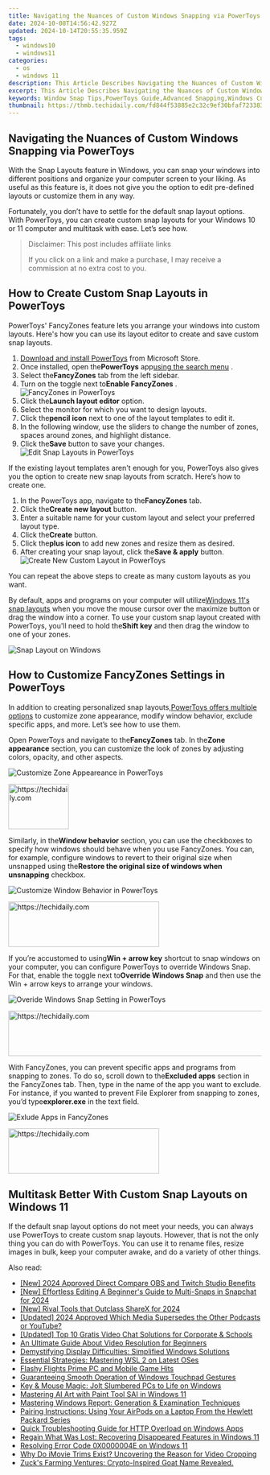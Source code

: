 ```yaml
---
title: Navigating the Nuances of Custom Windows Snapping via PowerToys
date: 2024-10-08T14:56:42.927Z
updated: 2024-10-14T20:55:35.959Z
tags:
  - windows10
  - windows11
categories:
  - os
  - windows 11
description: This Article Describes Navigating the Nuances of Custom Windows Snapping via PowerToys
excerpt: This Article Describes Navigating the Nuances of Custom Windows Snapping via PowerToys
keywords: Window Snap Tips,PowerToys Guide,Advanced Snapping,Windows Customization,Quick Window Layouts,PowerToys Utility,Dynamic Snapping Feature
thumbnail: https://thmb.techidaily.com/fd844f53885e2c32c9ef30bfaf7233832cc28d58125ca084d49daf8878117921.png
---
```


## Navigating the Nuances of Custom Windows Snapping via PowerToys

 With the Snap Layouts feature in Windows, you can snap your windows into different positions and organize your computer screen to your liking. As useful as this feature is, it does not give you the option to edit pre-defined layouts or customize them in any way.

 Fortunately, you don’t have to settle for the default snap layout options. With PowerToys, you can create custom snap layouts for your Windows 10 or 11 computer and multitask with ease. Let’s see how.

>  Disclaimer: This post includes affiliate links
>
>  If you click on a link and make a purchase, I may receive a commission at no extra cost to you.
>

## How to Create Custom Snap Layouts in PowerToys

 PowerToys' FancyZones feature lets you arrange your windows into custom layouts. Here's how you can use its layout editor to create and save custom snap layouts.

1. [Download and install PowerToys](https://apps.microsoft.com/store/detail/microsoft-powertoys/XP89DCGQ3K6VLD) from Microsoft Store.
2. Once installed, open the**PowerToys** app[using the search menu](https://www.makeuseof.com/windows-search-use-guide/) .
3. Select the**FancyZones** tab from the left sidebar.
4. Turn on the toggle next to**Enable FancyZones** .  
![FancyZones in PowerToys](https://static1.makeuseofimages.com/wordpress/wp-content/uploads/2023/01/fancyzones-in-powertoys.jpg)
5. Click the**Launch layout editor** option.
6. Select the monitor for which you want to design layouts.
7. Click the**pencil icon** next to one of the layout templates to edit it.
8. In the following window, use the sliders to change the number of zones, spaces around zones, and highlight distance.
9. Click the**Save** button to save your changes.  
![Edit Snap Layouts in PowerToys](https://static1.makeuseofimages.com/wordpress/wp-content/uploads/2023/01/edit-snap-layouts-in-powertoys.jpg)

 If the existing layout templates aren't enough for you, PowerToys also gives you the option to create new snap layouts from scratch. Here’s how to create one.

1. In the PowerToys app, navigate to the**FancyZones** tab.
2. Click the**Create new layout** button.
3. Enter a suitable name for your custom layout and select your preferred layout type.
4. Click the**Create** button.
5. Click the**plus icon** to add new zones and resize them as desired.
6. After creating your snap layout, click the**Save & apply** button.  
![Create New Custom Layout in PowerToys](https://static1.makeuseofimages.com/wordpress/wp-content/uploads/2023/01/create-new-custom-layout-in-powertoys.jpg)

 You can repeat the above steps to create as many custom layouts as you want.

 By default, apps and programs on your computer will utilize[Windows 11's snap layouts](https://www.makeuseof.com/how-to-use-snap-layouts-in-windows-11/) when you move the mouse cursor over the maximize button or drag the window into a corner. To use your custom snap layout created with PowerToys, you'll need to hold the**Shift key** and then drag the window to one of your zones.

![Snap Layout on Windows](https://static1.makeuseofimages.com/wordpress/wp-content/uploads/2023/01/snap-layout-on-windows.jpg)

## How to Customize FancyZones Settings in PowerToys

 In addition to creating personalized snap layouts,[PowerToys offers multiple options](https://www.makeuseof.com/tag/windows-10-powertoys/) to customize zone appearance, modify window behavior, exclude specific apps, and more. Let’s see how to use them.

 Open PowerToys and navigate to the**FancyZones** tab. In the**Zone appearance** section, you can customize the look of zones by adjusting colors, opacity, and other aspects.

![Customize Zone Appeareance in PowerToys](https://static1.makeuseofimages.com/wordpress/wp-content/uploads/2023/01/customize-zone-appeareance-in-powertoys.jpg)

<!-- affiliate ads begin -->
<a href="https://aligracehair.sjv.io/c/5597632/2135350/19272" target="_top" id="2135350">
  <img src="//a.impactradius-go.com/display-ad/19272-2135350" border="0" alt="https://techidaily.com" width="120" height="90"/>
</a>
<img height="0" width="0" src="https://aligracehair.sjv.io/i/5597632/2135350/19272" style="position:absolute;visibility:hidden;" border="0" />
<!-- affiliate ads end -->

 Similarly, in the**Window behavior** section, you can use the checkboxes to specify how windows should behave when you use FancyZones. You can, for example, configure windows to revert to their original size when unsnapped using the**Restore the original size of windows when unsnapping** checkbox.

![Customize Window Behavior in PowerToys](https://static1.makeuseofimages.com/wordpress/wp-content/uploads/2023/01/customize-window-behavior-in-powertoys.jpg)

<!-- affiliate ads begin -->
<a href="https://aligracehair.sjv.io/c/5597632/1997630/19272" target="_top" id="1997630">
  <img src="//a.impactradius-go.com/display-ad/19272-1997630" border="0" alt="https://techidaily.com" width="300" height="90"/>
</a>
<img height="0" width="0" src="https://aligracehair.sjv.io/i/5597632/1997630/19272" style="position:absolute;visibility:hidden;" border="0" />
<!-- affiliate ads end -->

 If you’re accustomed to using**Win + arrow key** shortcut to snap windows on your computer, you can configure PowerToys to override Windows Snap. For that, enable the toggle next to**Override Windows Snap** and then use the Win + arrow keys to arrange your windows.

![Overide Windows Snap Setting in PowerToys](https://static1.makeuseofimages.com/wordpress/wp-content/uploads/2023/01/overide-windows-snap-setting-in-powertoys.jpg)

<!-- affiliate ads begin -->
<a href="https://laganoo.pxf.io/c/5597632/1528688/16446" target="_top" id="1528688">
  <img src="//a.impactradius-go.com/display-ad/16446-1528688" border="0" alt="https://techidaily.com" width="728" height="90"/>
</a>
<img height="0" width="0" src="https://laganoo.pxf.io/i/5597632/1528688/16446" style="position:absolute;visibility:hidden;" border="0" />
<!-- affiliate ads end -->

 With FancyZones, you can prevent specific apps and programs from snapping to zones. To do so, scroll down to the**Excluded apps** section in the FancyZones tab. Then, type in the name of the app you want to exclude. For instance, if you wanted to prevent File Explorer from snapping to zones, you’d type**explorer.exe** in the text field.

![Exlude Apps in FancyZones](https://static1.makeuseofimages.com/wordpress/wp-content/uploads/2023/01/exlude-apps-in-fancyzones.jpg)

<!-- affiliate ads begin -->
<a href="https://aligracehair.sjv.io/c/5597632/1886044/19272" target="_top" id="1886044">
  <img src="//a.impactradius-go.com/display-ad/19272-1886044" border="0" alt="https://techidaily.com" width="300" height="90"/>
</a>
<img height="0" width="0" src="https://aligracehair.sjv.io/i/5597632/1886044/19272" style="position:absolute;visibility:hidden;" border="0" />
<!-- affiliate ads end -->

## Multitask Better With Custom Snap Layouts on Windows 11

 If the default snap layout options do not meet your needs, you can always use PowerToys to create custom snap layouts. However, that is not the only thing you can do with PowerToys. You can use it to rename files, resize images in bulk, keep your computer awake, and do a variety of other things.

<ins class="adsbygoogle"
     style="display:block"
     data-ad-format="autorelaxed"
     data-ad-client="ca-pub-7571918770474297"
     data-ad-slot="1223367746"></ins>

<ins class="adsbygoogle"
     style="display:block"
     data-ad-client="ca-pub-7571918770474297"
     data-ad-slot="8358498916"
     data-ad-format="auto"
     data-full-width-responsive="true"></ins>

<span class="atpl-alsoreadstyle">Also read:</span>
<div><ul>
<li><a href="https://video-capture.techidaily.com/new-2024-approved-direct-compare-obs-and-twitch-studio-benefits/"><u>[New] 2024 Approved Direct Compare OBS and Twitch Studio Benefits</u></a></li>
<li><a href="https://snapchat-videos.techidaily.com/new-effortless-editing-a-beginners-guide-to-multi-snaps-in-snapchat-for-2024/"><u>[New] Effortless Editing A Beginner's Guide to Multi-Snaps in Snapchat for 2024</u></a></li>
<li><a href="https://screen-capture.techidaily.com/new-rival-tools-that-outclass-sharex-for-2024/"><u>[New] Rival Tools that Outclass ShareX for 2024</u></a></li>
<li><a href="https://fox-info.techidaily.com/updated-2024-approved-which-media-supersedes-the-other-podcasts-or-youtube/"><u>[Updated] 2024 Approved Which Media Supersedes the Other Podcasts or YouTube?</u></a></li>
<li><a href="https://screen-recording.techidaily.com/updated-top-10-gratis-video-chat-solutions-for-corporate-and-schools/"><u>[Updated] Top 10 Gratis Video Chat Solutions for Corporate & Schools</u></a></li>
<li><a href="https://extra-information.techidaily.com/an-ultimate-guide-about-video-resolution-for-beginners/"><u>An Ultimate Guide About Video Resolution for Beginners</u></a></li>
<li><a href="https://win11-tips.techidaily.com/demystifying-display-difficulties-simplified-windows-solutions/"><u>Demystifying Display Difficulties: Simplified Windows Solutions</u></a></li>
<li><a href="https://win11-tips.techidaily.com/essential-strategies-mastering-wsl-2-on-latest-oses/"><u>Essential Strategies: Mastering WSL 2 on Latest OSes</u></a></li>
<li><a href="https://extra-resources.techidaily.com/flashy-flights-prime-pc-and-mobile-game-hits/"><u>Flashy Flights Prime PC and Mobile Game Hits</u></a></li>
<li><a href="https://win11-tips.techidaily.com/guaranteeing-smooth-operation-of-windows-touchpad-gestures/"><u>Guaranteeing Smooth Operation of Windows Touchpad Gestures</u></a></li>
<li><a href="https://win11-tips.techidaily.com/key-and-mouse-magic-jolt-slumbered-pcs-to-life-on-windows/"><u>Key & Mouse Magic: Jolt Slumbered PCs to Life on Windows</u></a></li>
<li><a href="https://win11-tips.techidaily.com/mastering-ai-art-with-paint-tool-sai-in-windows-11/"><u>Mastering AI Art with Paint Tool SAI in Windows 11</u></a></li>
<li><a href="https://win11-tips.techidaily.com/mastering-windows-report-generation-and-examination-techniques/"><u>Mastering Windows Report: Generation & Examination Techniques</u></a></li>
<li><a href="https://tech-recovery.techidaily.com/pairing-instructions-using-your-airpods-on-a-laptop-from-the-hewlett-packard-series/"><u>Pairing Instructions: Using Your AirPods on a Laptop From the Hewlett Packard Series</u></a></li>
<li><a href="https://win11-tips.techidaily.com/quick-troubleshooting-guide-for-http-overload-on-windows-apps/"><u>Quick Troubleshooting Guide for HTTP Overload on Windows Apps</u></a></li>
<li><a href="https://win11-tips.techidaily.com/regain-what-was-lost-recovering-disappeared-features-in-windows-11/"><u>Regain What Was Lost: Recovering Disappeared Features in Windows 11</u></a></li>
<li><a href="https://win11-tips.techidaily.com/resolving-error-code-0x0000004e-on-windows-11/"><u>Resolving Error Code 0X0000004E on Windows 11</u></a></li>
<li><a href="https://fox-friendly.techidaily.com/why-do-imovie-trims-exist-uncovering-the-reason-for-video-cropping/"><u>Why Do iMovie Trims Exist? Uncovering the Reason for Video Cropping</u></a></li>
<li><a href="https://facebook.techidaily.com/zucks-farming-ventures-crypto-inspired-goat-name-revealed/"><u>Zuck's Farming Ventures: Crypto-Inspired Goat Name Revealed.</u></a></li>
</ul></div>

